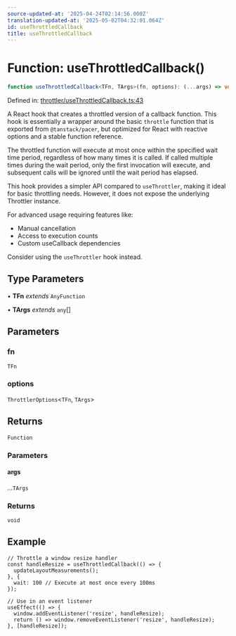 ```yaml
---
source-updated-at: '2025-04-24T02:14:56.000Z'
translation-updated-at: '2025-05-02T04:32:01.064Z'
id: useThrottledCallback
title: useThrottledCallback
---
```


<!-- DO NOT EDIT: this page is autogenerated from the type comments -->

# Function: useThrottledCallback()

```ts
function useThrottledCallback<TFn, TArgs>(fn, options): (...args) => void
```

Defined in: [throttler/useThrottledCallback.ts:43](https://github.com/TanStack/pacer/blob/main/packages/react-pacer/src/throttler/useThrottledCallback.ts#L43)

A React hook that creates a throttled version of a callback function.
This hook is essentially a wrapper around the basic `throttle` function
that is exported from `@tanstack/pacer`,
but optimized for React with reactive options and a stable function reference.

The throttled function will execute at most once within the specified wait time period,
regardless of how many times it is called. If called multiple times during the wait period,
only the first invocation will execute, and subsequent calls will be ignored until
the wait period has elapsed.

This hook provides a simpler API compared to `useThrottler`, making it ideal for basic
throttling needs. However, it does not expose the underlying Throttler instance.

For advanced usage requiring features like:
- Manual cancellation
- Access to execution counts
- Custom useCallback dependencies

Consider using the `useThrottler` hook instead.

## Type Parameters

• **TFn** *extends* `AnyFunction`

• **TArgs** *extends* `any`[]

## Parameters

### fn

`TFn`

### options

`ThrottlerOptions`\<`TFn`, `TArgs`\>

## Returns

`Function`

### Parameters

#### args

...`TArgs`

### Returns

`void`

## Example

```tsx
// Throttle a window resize handler
const handleResize = useThrottledCallback(() => {
  updateLayoutMeasurements();
}, {
  wait: 100 // Execute at most once every 100ms
});

// Use in an event listener
useEffect(() => {
  window.addEventListener('resize', handleResize);
  return () => window.removeEventListener('resize', handleResize);
}, [handleResize]);
```
